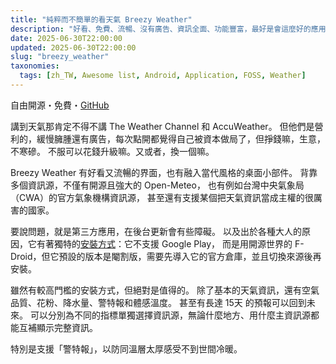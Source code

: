```yaml
---
title: "純粹而不簡單的看天氣 Breezy Weather"
description: "好看、免費、流暢、沒有廣告、資訊全面、功能豐富，最好是會這麼好的應用啦。但我都不看天氣的，我看世間冷暖。"
date: 2025-06-30T22:00:00
updated: 2025-06-30T22:00:00
slug: "breezy_weather"
taxonomies:
  tags: [zh_TW, Awesome list, Android, Application, FOSS, Weather]
---
```


自由開源・免費・[GitHub](https://github.com/breezy-weather/breezy-weather)

講到天氣那肯定不得不講 The Weather Channel 和 AccuWeather。
但他們是營利的，緩慢臃腫還有廣告，每次點開都覺得自己被資本做局了，但掙錢嘛，生意，不寒磣。
不服可以花錢升級嘛。又或者，換一個嘛。

Breezy Weather 有好看又流暢的界面，也有融入當代風格的桌面小部件。
背靠多個資訊源，不僅有開源且強大的 Open-Meteo，
也有例如台灣中央氣象局（CWA）的官方氣象機構資訊源，
甚至還有支援某個把天氣資訊當成主權的很厲害的國家。

要說問題，就是第三方應用，在後台更新會有些障礙。
以及出於各種大人的原因，它有著獨特的[安裝方式][breezy-weather/INSTALL.md]：它不支援 Google Play，
而是用開源世界的 F-Droid，但它預設的版本是閹割版，需要先導入它的官方倉庫，並且切換來源後再安裝。

[breezy-weather/INSTALL.md]: https://github.com/breezy-weather/breezy-weather/blob/main/INSTALL.md

雖然有較高門檻的安裝方式，但絕對是值得的。
除了基本的天氣資訊，還有空氣品質、花粉、降水量、警特報和體感溫度。
甚至有長達 15天 的預報可以回到未來。
可以分別為不同的指標單獨選擇資訊源，無論什麼地方、用什麼主資訊源都能互補顯示完整資訊。

特別是支援「警特報」，以防同溫層太厚感受不到世間冷暖。
